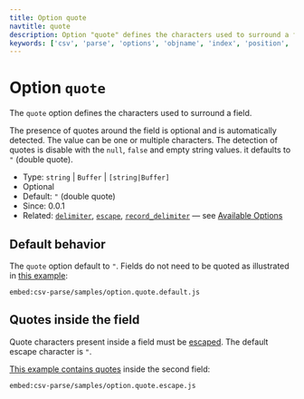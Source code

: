 ```yaml
---
title: Option quote
navtitle: quote
description: Option "quote" defines the characters used to surround a field.
keywords: ['csv', 'parse', 'options', 'objname', 'index', 'position', 'name', 'field']
---
```


# Option `quote`

The `quote` option defines the characters used to surround a field.

The presence of quotes around the field is optional and is automatically detected. The value can be one or multiple characters. The detection of quotes is disable with the `null`, `false` and empty string values. it defaults to `"` (double quote).

* Type: `string` | `Buffer` | `[string|Buffer]`
* Optional
* Default: `"` (double quote)
* Since: 0.0.1
* Related: [`delimiter`](/parse/options/delimiter/), [`escape`](/parse/options/escape/), [`record_delimiter`](/parse/options/record_delimiter/) &mdash; see [Available Options](/parse/options/#available-options)

## Default behavior

The `quote` option default to `"`. Fields do not need to be quoted as illustrated in [this example](https://github.com/adaltas/node-csv/blob/master/packages/csv-parse/samples/option.quote.default.js):

`embed:csv-parse/samples/option.quote.default.js`

## Quotes inside the field

Quote characters present inside a field must be [escaped](/parse/options/escape/). The default escape character is `"`.

[This example contains quotes](https://github.com/adaltas/node-csv/blob/master/packages/csv-parse/samples/option.quote.escape.js) inside the second field:

`embed:csv-parse/samples/option.quote.escape.js`
